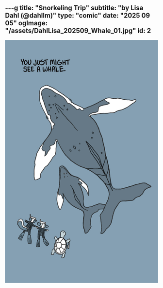 ---g
title: "Snorkeling Trip"
subtitle: "by Lisa Dahl (@dahllm)"
type: "comic"
date: "2025 09 05"
ogImage: "/assets/DahlLisa_202509_Whale_01.jpg"
id: 2
---

![Panel2](../../../images/20250905-whalecomic/DahlLisa_202509_Whale_08.jpg)

